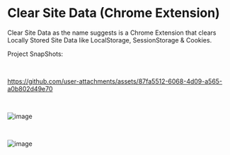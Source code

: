 <h1>Clear Site Data (Chrome Extension)</h1>

<p>Clear Site Data as the name suggests is a Chrome Extension that clears Locally Stored Site Data like LocalStorage, SessionStorage & Cookies.</p>

<p>Project SnapShots: </p>

<br>

https://github.com/user-attachments/assets/87fa5512-6068-4d09-a565-a0b802d49e70

<br>

![image](https://github.com/user-attachments/assets/a79599d4-22db-47db-b302-13707756ef55)

<br>

![image](https://github.com/user-attachments/assets/127abf94-9005-448d-93e7-ee06d1f8ac3a)



